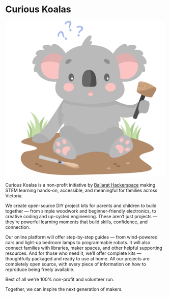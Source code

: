 # Curious Koalas

![Curious Koalas Logo](images/logo.png)

Curious Koalas is a non-profit initiative by [Ballarat Hackerspace](https://www.ballarathackerspace.org.au) making STEM learning hands-on, accessible, and meaningful for families across Victoria.

We create open-source DIY project kits for parents and children to build together — from simple woodwork and beginner-friendly electronics, to creative coding and up-cycled engineering. These aren’t just projects — they’re powerful learning moments that build skills, confidence, and connection.

Our online platform will offer step-by-step guides — from wind-powered cars and light-up bedroom lamps to programmable robots. It will also connect families with libraries, maker spaces, and other helpful supporting resources. And for those who need it, we’ll offer complete kits — thoughtfully packaged and ready to use at home. All our projects are completely open source, with every piece of information on how to reproduce being freely available.

Best of all we're 100% non-profit and volunteer run.

Together, we can inspire the next generation of makers.
